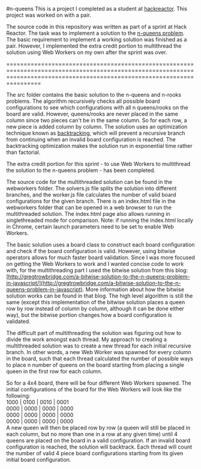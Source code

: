 #n-queens
This is a project I completed as a student at [hackreactor](http://hackreactor.com). This project was worked on with a pair.


The source code in this repository was written as part of a sprint at Hack Reactor. The task was to implement a solution to the [n-queens problem](http://www.durangobill.com/N_Queens.html). The basic requirement to implement a working solution was finished as a pair. However, I implemented the extra credit portion to multithread the solution using Web Workers on my own after the sprint was over.


============================================================================================================================================================================


The src folder contains the basic solution to the n-queens and n-rooks problems. The algorithm recursively checks all possible board configurations to see which configurations with all n queens/rooks on the board are valid. However, queens/rooks are never placed in the same column since two pieces can't be in the same column. So for each row, a new piece is added column by column. The solution uses an optimization technique known as [backtracking](https://en.wikipedia.org/wiki/Backtracking), which will prevent a recursive branch from continuing when an invalid board configuration is reached. The backtracking optimization makes the solution run in exponential time rather than factorial.

The extra credit portion for this sprint - to use Web Workers to multithread the solution to the n-queens problem - has been completed. 

The source code for the multithreaded solution can be found in the webworkers folder. The solvers.js file splits the solution into different branches, and the worker.js file calculates the number of valid board configurations for the given branch. There is an index.html file in the webworkers folder that can be opened in a web browser to run the multithreaded solution. The index.html page also allows running in singlethreaded mode for comparison. Note: if running the index.html locally in Chrome, certain launch parameters need to be set to enable Web Workers.

The basic solution uses a board class to construct each board configuration and check if the board configuration is valid. However, using bitwise operators allows for much faster board validation. Since I was more focused on getting the Web Workers to work and I wanted concise code to work with, for the multithreading part I used the bitwise solution from this blog: [http://gregtrowbridge.com/a-bitwise-solution-to-the-n-queens-problem-in-javascript/](http://gregtrowbridge.com/a-bitwise-solution-to-the-n-queens-problem-in-javascript). More information about how the bitwise solution works can be found in that blog. The high level algorithm is still the same (except this implementation of the bitwise solution places a queen row by row instead of column by column, although it can be done either way), but the bitwise portion changes how a board configuration is validated.

The difficult part of multithreading the solution was figuring out how to divide the work amongst each thread. My approach to creating a multithreaded solution was to create a new thread for each initial recursive branch. In other words, a new Web Worker was spawned for every column in the board, such that each thread calculated the number of possible ways to place n number of queens on the board starting from placing a single queen in the first row for each column.

So for a 4x4 board, there will be four different Web Workers spawned. The initial configurations of the board for the Web Workers will look like the following:<br/>
1000 | 0100 | 0010 | 0001<br/>
0000 | 0000 | 0000 | 0000<br/>
0000 | 0000 | 0000 | 0000<br/>
0000 | 0000 | 0000 | 0000<br/>
A new queen will then be placed row by row (a queen will still be placed in each column, but no more than one in a row at any given time) until 4 queens are placed on the board in a valid configuration. If an invalid board configuration is reached, the solution will backtrack. Each thread will count the number of valid 4 piece board configurations starting from its given initial board configuration.

